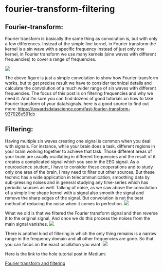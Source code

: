 # fourier-transform-filtering
## Fourier-transform:

Fourier transform is basically the same thing as convolution is, but with only a few differences.
Instead of the simple line kernel, in Fourier transform the kernel is a sin wave with a specific frequency
Instead of just only one kernel, in Fourier transform we use many kernels (sine waves with different frequencies) to cover a range of frequencies.

<img src="https://miro.medium.com/max/4732/1*4vLPVnMgHcGILkBDuXJBiQ.png">

The above figure is just a simple convolution to show how Fourier-transform works, but to get precise result we have to consider technical details and calculate the convolution of a much wider range of sin waves with different frequencies.
The focus of this post is on filtering frequencies and why we need it. And I’m sure you can find dozens of good tutorials on how to take Fourier transform of your data/signals. here is a good source to find out more:
https://towardsdatascience.com/fast-fourier-transform-937926e591cb

## Filtering:
Having multiple sin waves creating one signal is common when you deal with signals. For instance, while your brain does a task, different regions in your brain working together to achieve that task. Those different areas of your brain are usually oscillating in different frequencies and the result of it creates a complicated signal which you see in the EEG signal.
As a neuroscience student, I have to consider these cooperations and to study only one area of the brain, I may need to filter out other sources. But these technic has a wide application in telecommunication, smoothing data by sub-pressing noises and in general studying any time-series which has periodic sources as well. Talking of noise, as we saw above the convolution of a simple line shape kernel with a signal also smooth the signal and remove the sharp edges of the signal. But convolution is not the best method of reducing the noise when it comes to perfection.
<img src="https://miro.medium.com/max/4984/1*A5sQQLqezMgUEAxxzgv81g.png">

What we did is that we filtered the Fourier transform signal and then reverse it to the original signal. And once we do this process the noises from the main signal vanishes.
<img src="https://miro.medium.com/max/4924/1*DQZm8sVp1lQYSv2GYULhhw.png">

There is another kind of filtering in which the only thing remains is a narrow range in the frequency domain and all other frequencies are gone. So that you can focus on the exact oscillation you want.
<img src="https://miro.medium.com/max/4892/1*-jPu3MAF6E1eaOthtM_igQ.png">

Here is the link to the hole tutorial post in Medium:

[Fourier transform and filtering](https://bit.ly/2OXJDUX)
